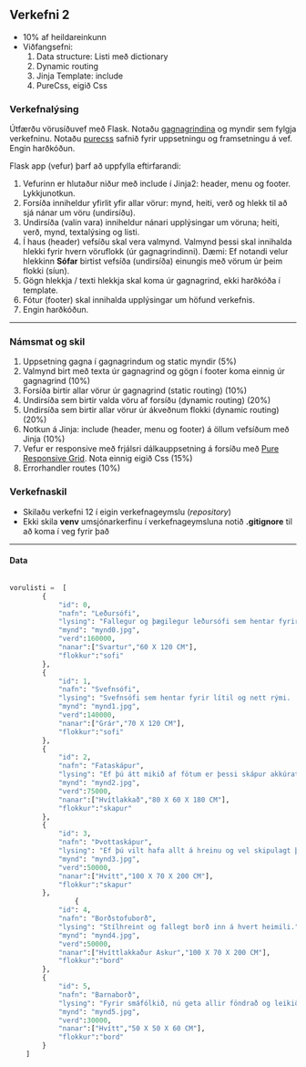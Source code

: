 ## Verkefni 2 
- 10% af heildareinkunn
- Viðfangsefni: 
   1. Data structure: Listi með dictionary
   1. Dynamic routing 
   1. Jinja Template: include
   1. PureCss, eigið Css 

### Verkefnalýsing 
Útfærðu vörusíðuvef með Flask. Notaðu [gagnagrindina](#data) og myndir sem fylgja verkefninu. Notaðu [purecss](https://purecss.io/) safnið fyrir uppsetningu og framsetningu á vef. Engin harðkóðun.

Flask app (vefur) þarf að uppfylla eftirfarandi:

1. Vefurinn er hlutaður niður með include í Jinja2: header, menu og footer. Lykkjunotkun.
1. Forsíða inniheldur yfirlit yfir allar vörur: mynd, heiti, verð og hlekk til að sjá nánar um vöru (undirsíðu).
1. Undirsíða (valin vara) inniheldur nánari upplýsingar um vöruna; heiti, verð, mynd, textalýsing og listi.
1. Í haus (header) vefsíðu skal vera valmynd. Valmynd þessi skal innihalda hlekki fyrir hvern vöruflokk (úr gagnagrindinni). Dæmi: Ef notandi velur hlekkinn **Sófar** birtist vefsíða (undirsíða) einungis með vörum úr þeim flokki (síun).
1. Gögn hlekkja / texti hlekkja skal koma úr gagnagrind, ekki harðkóða í template.
1. Fótur (footer) skal innihalda upplýsingar um höfund verkefnis.
1. Engin harðkóðun.


---

### Námsmat og skil 

   1. Uppsetning gagna í gagnagrindum og static myndir (5%)
   1. Valmynd birt með texta úr gagnagrind og gögn í footer koma einnig úr gagnagrind (10%)
   1. Forsíða birtir allar vörur úr gagnagrind (static routing) (10%)
   1. Undirsíða sem birtir valda vöru af forsíðu (dynamic routing) (20%)
   1. Undirsíða sem birtir allar vörur úr ákveðnum flokki (dynamic routing) (20%)  
   1. Notkun á Jinja: include (header, menu og footer) á öllum vefsíðum með Jinja (10%)
   1. Vefur er responsive með frjálsri dálkauppsetning á forsíðu með [Pure Responsive Grid](https://purecss.io/grids/#pure-responsive-grids).  Nota einnig eigið Css  (15%)
   1. Errorhandler routes (10%)
  

### Verkefnaskil

- Skilaðu verkefni 12 í eigin verkefnageymslu (_repository_) 
- Ekki skila **venv** umsjónarkerfinu í verkefnageymsluna notið  **.gitignore** til að koma í veg fyrir það

---

#### Data
```python

vorulisti =  [
        {
            "id": 0,
            "nafn": "Leðursófi",
            "lysing": "Fallegur og þægilegur leðursófi sem hentar fyrir alla fjölskylduna.",
            "mynd": "mynd0.jpg",
            "verd":160000,
            "nanar":["Svartur","60 X 120 CM"],
            "flokkur":"sofi"
        },
        {
            "id": 1,
            "nafn": "Svefnsófi",
            "lysing": "Svefnsófi sem hentar fyrir lítil og nett rými.  Rosa gott að sofa í honum.",
            "mynd": "mynd1.jpg",
            "verd":140000,
            "nanar":["Grár","70 X 120 CM"],
            "flokkur":"sofi"
        },
        {
            "id": 2,
            "nafn": "Fataskápur",
            "lysing": "Ef þú átt mikið af fötum er þessi skápur akkúrat fyrir þig, einn tveir og bing bæng.",
            "mynd": "mynd2.jpg",
            "verd":75000,
            "nanar":["Hvítlakkað","80 X 60 X 180 CM"],
            "flokkur":"skapur"
        },
        {
            "id": 3,
            "nafn": "Þvottaskápur",
            "lysing": "Ef þú vilt hafa allt á hreinu og vel skipulagt þá er þetta skápurinn fyrir þig.",
            "mynd": "mynd3.jpg",
            "verd":50000,
            "nanar":["Hvítt","100 X 70 X 200 CM"],
            "flokkur":"skapur"
        },
                {
            "id": 4,
            "nafn": "Borðstofuborð",
            "lysing": "Stílhreint og fallegt borð inn á hvert heimili.",
            "mynd": "mynd4.jpg",
            "verd":50000,
            "nanar":["Hvíttlakkaður Askur","100 X 70 X 200 CM"],
            "flokkur":"bord"
        },
        {
            "id": 5,
            "nafn": "Barnaborð",
            "lysing": "Fyrir smáfólkið, nú geta allir föndrað og leikið sér við þetta fallega borð.",
            "mynd": "mynd5.jpg",
            "verd":30000,
            "nanar":["Hvítt","50 X 50 X 60 CM"],
            "flokkur":"bord"
        }
    ]

```

<!-- 
1. Notaðu mismunandi litaþema fyrir hvern fréttaflokk fyrir sig. Dæmi: ef birtar eru fréttir úr flokknum **sport** verða haus og fótur með ákveðnum lit. Ef birtar eru fréttir úr flokknum **veidi** verður litur á haus og fæti öðruvísi o.s.frv.
-->
